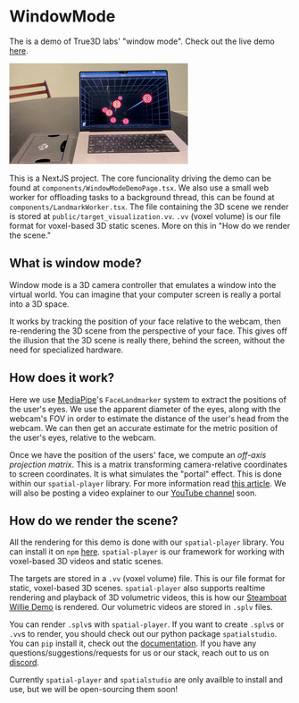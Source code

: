 # WindowMode
The is a demo of True3D labs' "window mode". Check out the live demo [here](https://lab.true3d.com/targets). 

![Demo](demo.gif)

This is a NextJS project. The core funcionality driving the demo can be found at `components/WindowModeDemoPage.tsx`. We also use a small web worker for offloading tasks to a background thread, this can be found at `components/LandmarkWorker.tsx`. The file containing the 3D scene we render is stored at `public/target_visualization.vv`. `.vv` (voxel volume) is our file format for voxel-based 3D static scenes. More on this in "How do we render the scene."

## What is window mode?
Window mode is a 3D camera controller that emulates a window into the virtual world. You can imagine that your computer screen is really a portal into a 3D space.

It works by tracking the position of your face relative to the webcam, then re-rendering the 3D scene from the perspective of your face. This gives off the illusion that the 3D scene is really there, behind the screen, without the need for specialized hardware.

## How does it work?
Here we use [MediaPipe](https://www.npmjs.com/package/@mediapipe/tasks-vision)'s `FaceLandmarker` system to extract the positions of the user's eyes. We use the apparent diameter of the eyes, along with the webcam's FOV in order to estimate the distance of the user's head from the webcam. We can then get an accurate estimate for the metric position of the user's eyes, relative to the webcam. 

Once we have the position of the users' face, we compute an *off-axis projection matrix*. This is a matrix transforming camera-relative coordinates to screen coordinates. It is what simulates the "portal" effect. This is done within our `spatial-player` library. For more information read [this article](https://en.wikibooks.org/wiki/Cg_Programming/Unity/Projection_for_Virtual_Reality). We will also be posting a video explainer to our [YouTube channel](https://www.youtube.com/@true3dlabs) soon.

## How do we render the scene?
All the rendering for this demo is done with our `spatial-player` library. You can install it on `npm` [here](https://www.npmjs.com/package/spatial-player). `spatial-player` is our framework for working with voxel-based 3D videos and static scenes. 

The targets are stored in a `.vv` (voxel volume) file. This is our file format for static, voxel-based 3D scenes. `spatial-player` also supports realtime rendering and playback of 3D volumetric videos, this is how our [Steamboat Willie Demo](https://www.splats.com/watch/702?window_mode=true&start_time=21) is rendered. Our volumetric videos are stored in `.splv` files.

You can render `.splv`s with `spatial-player`. If you want to create `.splv`s or `.vv`s to render, you should check out our python package `spatialstudio`. You can `pip` install it, check out the [documentation](https://pypi.org/project/spatialstudio/). If you have any questions/suggestions/requests for us or our stack, reach out to us on [discord](https://discord.gg/seBPMUGnhR).

Currently `spatial-player` and `spatialstudio` are only availble to install and use, but we will be open-sourcing them soon!